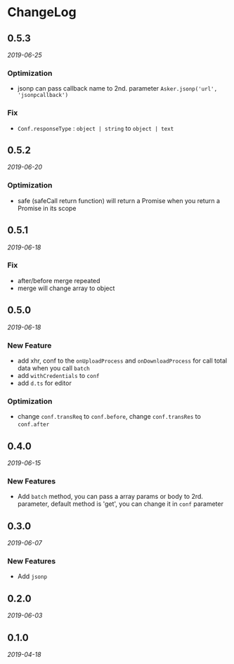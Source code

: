# ChangeLog

## 0.5.3

*2019-06-25*

### Optimization
- jsonp can pass callback name to 2nd. parameter `Asker.jsonp('url', 'jsonpcallback')`

### Fix
- `Conf.responseType` : `object | string` to `object | text`

## 0.5.2

*2019-06-20*

### Optimization
- safe (safeCall return function) will return a Promise when you return a Promise in its scope

## 0.5.1

*2019-06-18*

### Fix
- after/before merge repeated
- merge will change array to object

## 0.5.0

*2019-06-18*

### New Feature

- add xhr, conf to the `onUploadProcess` and `onDownloadProcess` for call total 
data when you call `batch`
- add `withCredentials` to `conf` 
- add `d.ts` for editor

### Optimization

- change `conf.transReq` to `conf.before`, change `conf.transRes` to `conf.after`


## 0.4.0

*2019-06-15*

### New Features

- Add `batch` method, you can pass a array params or body to 2rd. parameter, default method is 'get',
you can change it in `conf` parameter


## 0.3.0

*2019-06-07*

### New Features

- Add `jsonp`


## 0.2.0

*2019-06-03*


## 0.1.0

*2019-04-18*